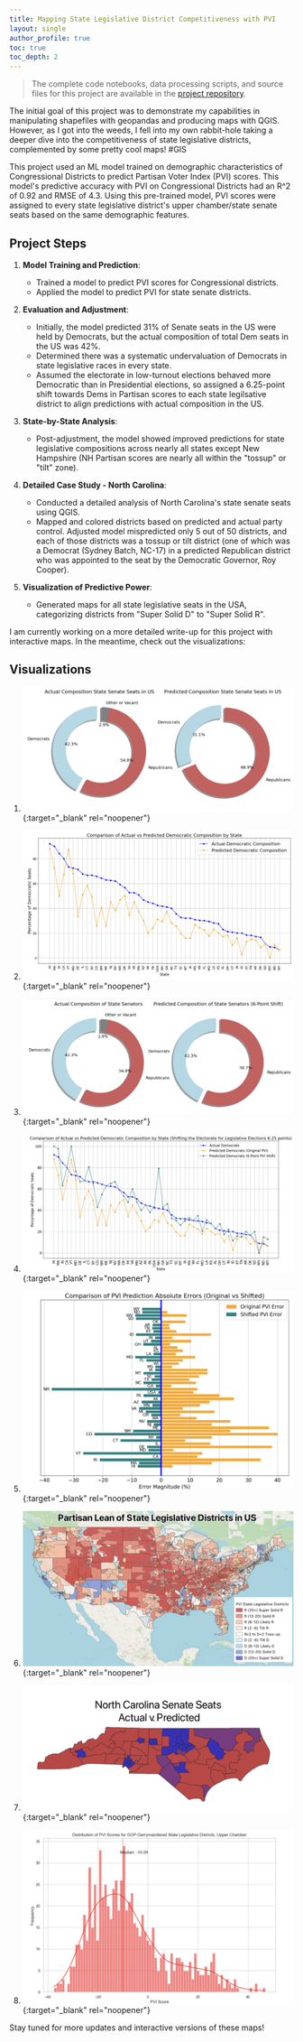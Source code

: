 ```yaml
---
title: Mapping State Legislative District Competitiveness with PVI
layout: single
author_profile: true
toc: true
toc_depth: 2
---
```

<style>
.page__content {
  font-size: 0.8em;
  line-height: 1.6;
}
</style>

> The complete code notebooks, data processing scripts, and source files for this project are available in the [project repository](https://github.com/samforwill/sldu-pvi). 


The initial goal of this project was to demonstrate my capabilities in manipulating shapefiles with geopandas and producing maps with QGIS. However, as I got into the weeds, I fell into my own rabbit-hole taking a deeper dive into the competitiveness of state legislative districts, complemented by some pretty cool maps! #GIS

This project used an ML model trained on demographic characteristics of Congressional Districts to predict Partisan Voter Index (PVI) scores. This model's predictive accuracy with PVI on Congressional Districts had an R^2 of 0.92 and RMSE of 4.3. Using this pre-trained model, PVI scores were assigned to every state legislative district's upper chamber/state senate seats based on the same demographic features.

## Project Steps

1. **Model Training and Prediction**:
    - Trained a model to predict PVI scores for Congressional districts.
    - Applied the model to predict PVI for state senate districts.

2. **Evaluation and Adjustment**:
    - Initially, the model predicted 31% of Senate seats in the US were held by Democrats, but the actual composition of total Dem seats in the US was 42%.
    - Determined there was a systematic undervaluation of Democrats in state legislative races in every state.
    - Assumed the electorate in low-turnout elections behaved more Democratic than in Presidential elections, so assigned a 6.25-point shift towards Dems in Partisan scores to each state legilsative district to align predictions with actual composition in the US.

3. **State-by-State Analysis**:
    - Post-adjustment, the model showed improved predictions for state legislative compositions across nearly all states except New Hampshire (NH Partisan scores are nearly all within the "tossup" or "tilt" zone).

4. **Detailed Case Study - North Carolina**:
    - Conducted a detailed analysis of North Carolina's state senate seats using QGIS.
    - Mapped and colored districts based on predicted and actual party control. Adjusted model mispredicted only 5 out of 50 districts, and each of those districts was a tossup or tilt district (one of which was a Democrat (Sydney Batch, NC-17) in a predicted Republican district who was appointed to the seat by the Democratic Governor, Roy Cooper).

5. **Visualization of Predictive Power**:
    - Generated maps for all state legislative seats in the USA, categorizing districts from "Super Solid D" to "Super Solid R".

I am currently working on a more detailed write-up for this project with interactive maps. In the meantime, check out the visualizations:

## Visualizations

1. [![Predicted Composition Donut](https://raw.githubusercontent.com/samforwill/State-Legislative-Districts-PVI/main/images/1-%20Predicted%20Composition%20Donut.png)](https://raw.githubusercontent.com/samforwill/State-Legislative-Districts-PVI/main/images/1-%20Predicted%20Composition%20Donut.png){:target="_blank" rel="noopener"}

2. [![Predicted Composition State Senates](https://raw.githubusercontent.com/samforwill/State-Legislative-Districts-PVI/main/images/2-%20Predicted%20Composition%20State%20Senates.png)](https://raw.githubusercontent.com/samforwill/State-Legislative-Districts-PVI/main/images/2-%20Predicted%20Composition%20State%20Senates.png){:target="_blank" rel="noopener"}

3. [![Shifted Predicted Composition Donut](https://raw.githubusercontent.com/samforwill/State-Legislative-Districts-PVI/main/images/3-%20Shifted%20Predicted%20Composition%20Donut.png)](https://raw.githubusercontent.com/samforwill/State-Legislative-Districts-PVI/main/images/3-%20Shifted%20Predicted%20Composition%20Donut.png){:target="_blank" rel="noopener"}

4. [![Shifted Predicted Composition State Senates](https://raw.githubusercontent.com/samforwill/State-Legislative-Districts-PVI/main/images/4-%20Shifted%20Predicted%20Composition%20State%20Senates.png)](https://raw.githubusercontent.com/samforwill/State-Legislative-Districts-PVI/main/images/4-%20Shifted%20Predicted%20Composition%20State%20Senates.png){:target="_blank" rel="noopener"}

5. [![Composition Error](https://raw.githubusercontent.com/samforwill/State-Legislative-Districts-PVI/main/images/5-%20Composition%20Error.png)](https://raw.githubusercontent.com/samforwill/State-Legislative-Districts-PVI/main/images/5-%20Composition%20Error.png){:target="_blank" rel="noopener"}

6. [![USA PVI](https://raw.githubusercontent.com/samforwill/State-Legislative-Districts-PVI/main/images/6-%20USA%20PVI.png)](https://raw.githubusercontent.com/samforwill/State-Legislative-Districts-PVI/main/images/6-%20USA%20PVI.png){:target="_blank" rel="noopener"}

7. [![NC Senate Seats](https://raw.githubusercontent.com/samforwill/State-Legislative-Districts-PVI/main/images/7-%20NC%20Senate%20Seats.png)](https://raw.githubusercontent.com/samforwill/State-Legislative-Districts-PVI/main/images/7-%20NC%20Senate%20Seats.png){:target="_blank" rel="noopener"}

8. [![GOP Gerrymander](https://raw.githubusercontent.com/samforwill/State-Legislative-Districts-PVI/main/images/8-%20GOP%20Gerrymander.png)](https://raw.githubusercontent.com/samforwill/State-Legislative-Districts-PVI/main/images/8-%20GOP%20Gerrymander.png){:target="_blank" rel="noopener"}


Stay tuned for more updates and interactive versions of these maps!
